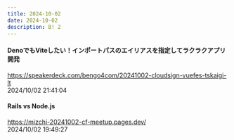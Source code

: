 ```yaml
---
title: 2024-10-02
date: 2024-10-02
description: B! 2
---
```


#### DenoでもViteしたい！インポートパスのエイリアスを指定してラクラクアプリ開発
https://speakerdeck.com/bengo4com/20241002-cloudsign-vuefes-tskaigi-lt<br>
2024/10/02 21:41:04<br>


#### Rails vs Node.js
https://mizchi-20241002-cf-meetup.pages.dev/<br>
2024/10/02 19:49:27<br>


